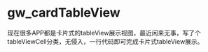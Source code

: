 # gw_cardTableView
现在很多APP都是卡片式的tableView展示视图，最近闲来无事，写了个tableViewCell分类，无侵入，一行代码即可完成卡片式tableView展示。
